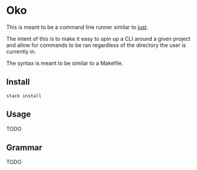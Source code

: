 # Oko

This is meant to be a command line runner similar to [just](https://github.com/casey/just).

The intent of this is to make it easy to spin up a CLI around a given project and allow for commands to be ran regardless of the directory the user is currently in.

The syntax is meant to be similar to a Makefile.

## Install

```
stack install
```

## Usage

TODO

## Grammar

TODO

